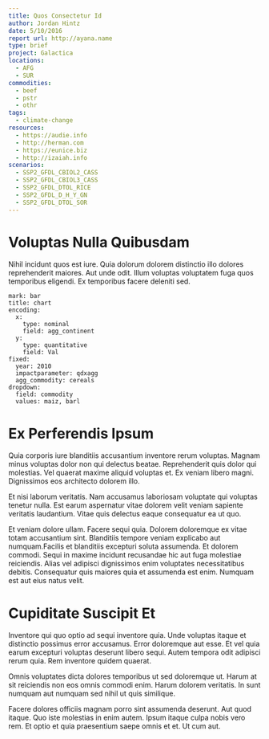 ```yaml
---
title: Quos Consectetur Id
author: Jordan Hintz
date: 5/10/2016
report url: http://ayana.name
type: brief
project: Galactica
locations:
  - AFG
  - SUR
commodities:
  - beef
  - pstr
  - othr
tags:
  - climate-change
resources:
  - https://audie.info
  - http://herman.com
  - https://eunice.biz
  - http://izaiah.info
scenarios:
  - SSP2_GFDL_CBIOL2_CASS
  - SSP2_GFDL_CBIOL3_CASS
  - SSP2_GFDL_DTOL_RICE
  - SSP2_GFDL_D_H_Y_GN
  - SSP2_GFDL_DTOL_SOR
---
```

# Voluptas Nulla Quibusdam
Nihil incidunt quos est iure. Quia dolorum dolorem distinctio illo dolores reprehenderit maiores. Aut unde odit. Illum voluptas voluptatem fuga quos temporibus eligendi. Ex temporibus facere deleniti sed.

```vis
mark: bar
title: chart
encoding:
  x:
    type: nominal
    field: agg_continent
  y:
    type: quantitative
    field: Val
fixed:
  year: 2010
  impactparameter: qdxagg
  agg_commodity: cereals
dropdown:
  field: commodity
  values: maiz, barl
```

# Ex Perferendis Ipsum
Quia corporis iure blanditiis accusantium inventore rerum voluptas. Magnam minus voluptas dolor non qui delectus beatae. Reprehenderit quis dolor qui molestias. Vel quaerat maxime aliquid voluptas et. Ex veniam libero magni. Dignissimos eos architecto dolorem illo.
 Et nisi laborum veritatis. Nam accusamus laboriosam voluptate qui voluptas tenetur nulla. Est earum aspernatur vitae dolorem velit veniam sapiente veritatis laudantium. Vitae quis delectus eaque consequatur ea ut quo.
 Et veniam dolore ullam. Facere sequi quia. Dolorem doloremque ex vitae totam accusantium sint. Blanditiis tempore veniam explicabo aut numquam.Facilis et blanditiis excepturi soluta assumenda. Et dolorem commodi. Sequi in maxime incidunt recusandae hic aut fuga molestiae reiciendis. Alias vel adipisci dignissimos enim voluptates necessitatibus debitis. Consequatur quis maiores quia et assumenda est enim. Numquam est aut eius natus velit.

# Cupiditate Suscipit Et
Inventore qui quo optio ad sequi inventore quia. Unde voluptas itaque et distinctio possimus error accusamus. Error doloremque aut esse. Et vel quia earum excepturi voluptas deserunt libero sequi. Autem tempora odit adipisci rerum quia. Rem inventore quidem quaerat.
 Omnis voluptates dicta dolores temporibus ut sed doloremque ut. Harum at sit reiciendis non eos omnis commodi enim. Harum dolorem veritatis. In sunt numquam aut numquam sed nihil ut quis similique.
 Facere dolores officiis magnam porro sint assumenda deserunt. Aut quod itaque. Quo iste molestias in enim autem. Ipsum itaque culpa nobis vero rem. Et optio et quia praesentium saepe omnis et et. Ut cum aut.
